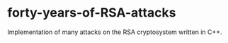 # forty-years-of-RSA-attacks
Implementation of many attacks on the RSA cryptosystem written in C++.
